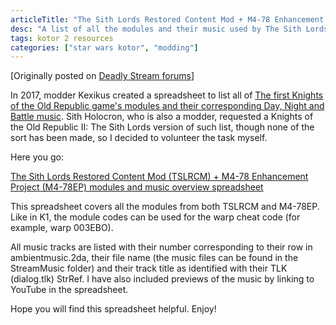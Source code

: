 ```yaml
---
articleTitle: "The Sith Lords Restored Content Mod + M4-78 Enhancement Project Modules, Warp Codes & Music Overview"
desc: "A list of all the modules and their music used by The Sith Lords Restored Content Mod and the M4-78 Enhancement Project, including codes for the warp cheat."
tags: kotor 2 resources
categories: ["star wars kotor", "modding"]
---
```


\[Originally posted on [Deadly Stream forums](https://deadlystream.com/topic/9541-tslrcm-m4-78ep-modules-warp-codes-music-overview/)\]

In 2017, modder Kexikus created a spreadsheet to list all of [The first Knights of the Old Republic game's modules and their corresponding Day, Night and Battle music](https://deadlystream.com/topic/5101-k1-music-overview-and-warp-code-list/). Sith Holocron, who is also a modder, requested a Knights of the Old Republic II: The Sith Lords version of such list, though none of the sort has been made, so I decided to volunteer the task myself.

Here you go:

[The Sith Lords Restored Content Mod (TSLRCM) + M4-78 Enhancement Project (M4-78EP) modules and music overview spreadsheet](https://docs.google.com/spreadsheets/d/1HWJaCCIEiDVQxDDBjJ0jRWK1mUydoDdc7p7NdtRGdPQ/edit#gid=0)

This spreadsheet covers all the modules from both TSLRCM and M4-78EP. Like in K1, the module codes can be used for the warp cheat code (for example, warp 003EBO).

All music tracks are listed with their number corresponding to their row in ambientmusic.2da, their file name (the music files can be found in the StreamMusic folder) and their track title as identified with their TLK (dialog.tlk) StrRef. I have also included previews of the music by linking to YouTube in the spreadsheet.

Hope you will find this spreadsheet helpful. Enjoy!